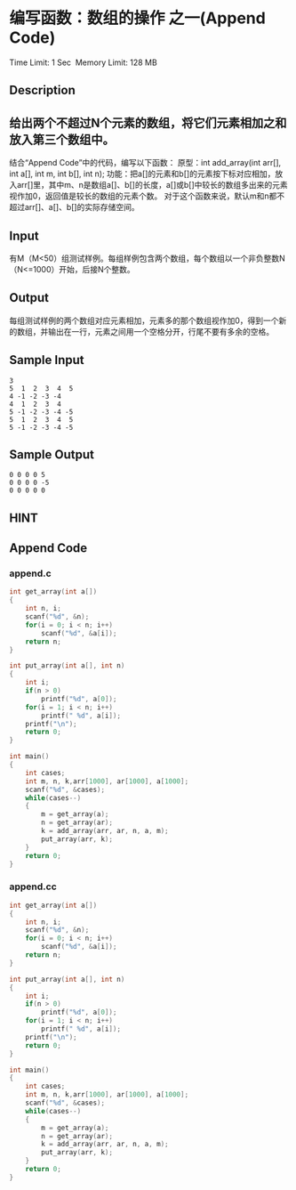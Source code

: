 # 编写函数：数组的操作 之一(Append Code)
Time Limit: 1 Sec  Memory Limit: 128 MB


## Description
给出两个不超过N个元素的数组，将它们元素相加之和放入第三个数组中。
-----------------------------------------------------------------------------
结合“Append Code”中的代码，编写以下函数：
原型：int add_array(int arr[], int a[], int m, int b[], int n);
功能：把a[]的元素和b[]的元素按下标对应相加，放入arr[]里，其中m、n是数组a[]、b[]的长度，a[]或b[]中较长的数组多出来的元素视作加0，返回值是较长的数组的元素个数。
对于这个函数来说，默认m和n都不超过arr[]、a[]、b[]的实际存储空间。



## Input
有M（M<50）组测试样例。每组样例包含两个数组，每个数组以一个非负整数N（N<=1000）开始，后接N个整数。



## Output
每组测试样例的两个数组对应元素相加，元素多的那个数组视作加0，得到一个新的数组，并输出在一行，元素之间用一个空格分开，行尾不要有多余的空格。



## Sample Input
```
3
5  1  2  3  4  5
4 -1 -2 -3 -4
4  1  2  3  4
5 -1 -2 -3 -4 -5
5  1  2  3  4  5
5 -1 -2 -3 -4 -5

```
## Sample Output
```
0 0 0 0 5
0 0 0 0 -5
0 0 0 0 0

```

## HINT


## Append Code
### append.c
```c
int get_array(int a[])
{
    int n, i;
    scanf("%d", &n);
    for(i = 0; i < n; i++)
        scanf("%d", &a[i]);
    return n;
}

int put_array(int a[], int n)
{
    int i;
    if(n > 0)
        printf("%d", a[0]);
    for(i = 1; i < n; i++)
        printf(" %d", a[i]);
    printf("\n");
    return 0;
}

int main()
{
    int cases;
    int m, n, k,arr[1000], ar[1000], a[1000];
    scanf("%d", &cases);
    while(cases--)
    {
        m = get_array(a);
        n = get_array(ar);
        k = add_array(arr, ar, n, a, m);
        put_array(arr, k);
    }
    return 0;
}

```
### append.cc
```cpp
int get_array(int a[])
{
    int n, i;
    scanf("%d", &n);
    for(i = 0; i < n; i++)
        scanf("%d", &a[i]);
    return n;
}

int put_array(int a[], int n)
{
    int i;
    if(n > 0)
        printf("%d", a[0]);
    for(i = 1; i < n; i++)
        printf(" %d", a[i]);
    printf("\n");
    return 0;
}

int main()
{
    int cases;
    int m, n, k,arr[1000], ar[1000], a[1000];
    scanf("%d", &cases);
    while(cases--)
    {
        m = get_array(a);
        n = get_array(ar);
        k = add_array(arr, ar, n, a, m);
        put_array(arr, k);
    }
    return 0;
}

```
